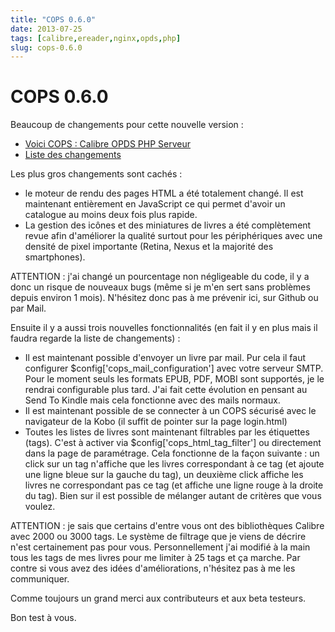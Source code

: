 ```yaml
---
title: "COPS 0.6.0"
date: 2013-07-25
tags: [calibre,ereader,nginx,opds,php]
slug: cops-0.6.0
---
```

# COPS 0.6.0

Beaucoup de changements pour cette nouvelle version :

* [Voici COPS : Calibre OPDS PHP Serveur](/fr/projects/calibre-opds-php-server)
* [Liste des changements](/fr/oss/calibre-opds-php-server-changelog)

Les plus gros changements sont cachés :

* le moteur de rendu des pages HTML a été totalement changé. Il est maintenant entièrement en JavaScript ce qui permet d'avoir un catalogue au moins deux fois plus rapide.
* La gestion des icônes et des miniatures de livres a été complètement revue afin d'améliorer la qualité surtout pour les périphériques avec une densité de pixel importante (Retina, Nexus et la majorité des smartphones).

ATTENTION : j'ai changé un pourcentage non négligeable du code, il y a donc un risque de nouveaux bugs (même si je m'en sert sans problèmes depuis environ 1 mois). N'hésitez donc pas à me prévenir ici, sur Github ou par Mail.

Ensuite il y a aussi trois nouvelles fonctionnalités (en fait il y en plus mais il faudra regarde la liste de changements) :

* Il est maintenant possible d'envoyer un livre par mail. Pur cela il faut configurer $config['cops_mail_configuration'] avec votre serveur SMTP. Pour le moment seuls les formats EPUB, PDF, MOBI  sont supportés, je le rendrai configurable plus tard. J'ai fait cette évolution en pensant au Send To Kindle mais cela fonctionne avec des mails normaux.
* Il est maintenant possible de se connecter à un COPS sécurisé avec le navigateur de la Kobo (il suffit de pointer sur la page login.html)
* Toutes les listes de livres sont maintenant filtrables par les étiquettes (tags). C'est à activer via $config['cops_html_tag_filter'] ou directement dans la page de paramétrage. Cela fonctionne de la façon suivante : un click sur un tag n'affiche que les livres correspondant à ce tag (et ajoute une ligne bleue sur la gauche du tag), un deuxième click affiche les livres ne correspondant pas ce tag (et affiche une ligne rouge à la droite du tag). Bien sur il est possible de mélanger autant de critères que vous voulez.

ATTENTION : je sais que certains d'entre vous ont des bibliothèques Calibre avec 2000 ou 3000 tags. Le système de filtrage que je viens de décrire n'est certainement pas pour vous. Personnellement j'ai modifié à la main tous les tags de mes livres pour me limiter à 25 tags et ça marche. Par contre si vous avez des idées d'améliorations, n'hésitez pas à me les communiquer.

Comme toujours un grand merci aux contributeurs et aux beta testeurs.

Bon test à vous.

